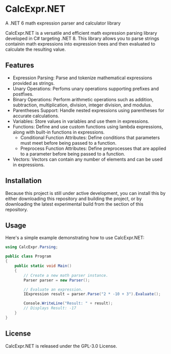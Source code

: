 # CalcExpr.NET
A .NET 6 math expression parser and calculator library

CalcExpr.NET is a versatile and efficient math expression parsing library developed in C# targeting .NET 8. This library allows you to parse strings containin math expressions into expression trees and then evaluated to calculate the resulting value.

## Features
- Expression Parsing: Parse and tokenize mathematical expressions provided as strings.
- Unary Operations: Perfoms unary operations supporting prefixes and postfixes.
- Binary Operations: Perform arithmetic operations such as addition, subtraction, multiplication, division, integer division, and modulus.
- Parentheses Support: Handle nested expressions using parentheses for accurate calculations.
- Variables: Store values in variables and use them in expressions.
- Functions: Define and use custom functions using lambda expressions, along with built-in functions in expressions.
  - Conditional Function Attributes: Define conditions that parameters must meet before being passed to a function.
  - Preprocess Function Attributes: Define preprocesses that are applied to a parameter before being passed to a function.
- Vectors: Vectors can contain any number of elements and can be used in expressions.

## Installation
Because this project is still under active development, you can install this by either downloading this repository and building the project, or by downloading the latest experimental build from the section of this repository.

## Usage
Here's a simple example demonstrating how to use CalcExpr.NET:

``` csharp
using CalcExpr.Parsing;

public class Program
{
    public static void Main()
    {
        // Create a new math parser instance.
        Parser parser = new Parser();

        // Evaluate an expression.
        IExpression result = parser.Parse("2 * -10 + 3").Evaluate();

        Console.WriteLine("Result: " + result);
        // Displays Result: -17
    }
}
```

## License
CalcExpr.NET is released under the GPL-3.0 License.
